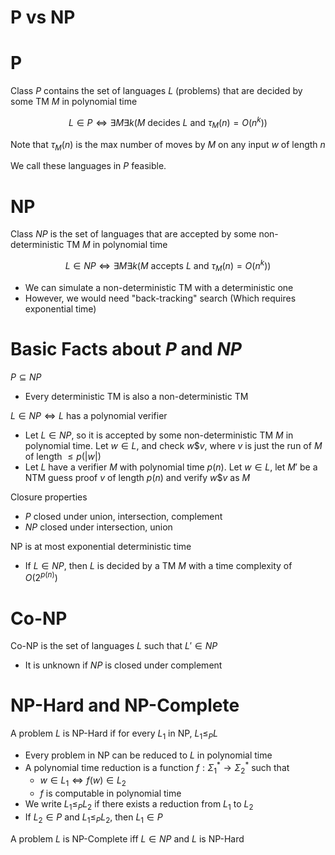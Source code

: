 # P vs NP

# P

Class $P$ contains the set of languages $L$ (problems) that are decided by some TM $M$ in polynomial time

$$
L \in P \iff \exists M \exists k (M \text{ decides } L \text{ and } \tau_M(n) = O(n^k))
$$

Note that $\tau_M(n)$ is the max number of moves by $M$ on any input $w$ of length $n$

We call these languages in $P$ feasible.

# NP

Class $NP$ is the set of languages that are accepted by some non-deterministic TM $M$ in polynomial time

$$
L \in NP \iff \exists M \exists k (M \text{ accepts } L \text{ and } \tau_M(n) = O(n^k))
$$

-   We can simulate a non-deterministic TM with a deterministic one
-   However, we would need "back-tracking" search (Which requires exponential time)

# Basic Facts about $P$ and $NP$

$P \subseteq NP$

-   Every deterministic TM is also a non-deterministic TM

$L \in NP \iff L$ has a polynomial verifier

-   Let $L \in NP$, so it is accepted by some non-deterministic TM $M$ in polynomial time. Let $w \in L$, and check $w\$v$, where $v$ is just the run of $M$ of length $\leq p(|w|)$
-   Let $L$ have a verifier $M$ with polynomial time $p(n)$. Let $w \in L$, let $M'$ be a NTM guess proof $v$ of length $p(n)$ and verify $w\$v$ as $M$

Closure properties

-   $P$ closed under union, intersection, complement
-   $NP$ closed under intersection, union

NP is at most exponential deterministic time

-   If $L \in NP$, then $L$ is decided by a TM $M$ with a time complexity of $O(2^{p(n)})$

# Co-NP

Co-NP is the set of languages $L$ such that $L' \in NP$

-   It is unknown if $NP$ is closed under complement

# NP-Hard and NP-Complete

A problem $L$ is NP-Hard if for every $L_1$ in NP, $L_1 \leq_P L$

-   Every problem in NP can be reduced to $L$ in polynomial time
-   A polynomial time reduction is a function $f: \Sigma_1^* \to \Sigma_2^*$ such that
    -   $w \in L_1 \iff f(w) \in L_2$
    -   $f$ is computable in polynomial time
-   We write $L_1 \leq_P L_2$ if there exists a reduction from $L_1$ to $L_2$
-   If $L_2 \in P$ and $L_1 \leq_P L_2$, then $L_1 \in P$

A problem $L$ is NP-Complete iff $L \in NP$ and $L$ is NP-Hard
